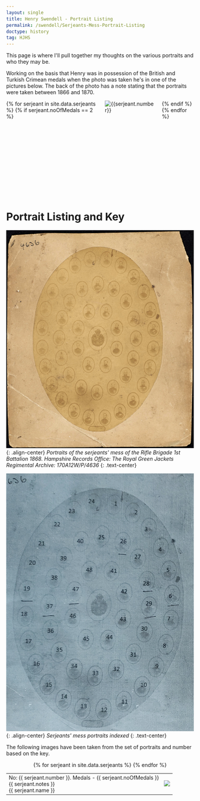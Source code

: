 ```yaml
---
layout: single
title: Henry Swendell - Portrait Listing
permalink: /swendell/Serjeants-Mess-Portrait-Listing
doctype: history
tag: HJHS
---
```


This page is where I'll pull together my thoughts on the various portraits and who they may be.

Working on the basis that Henry was in possession of the British and Turkish Crimean medals when the photo was taken he's in one of the pictures below. The back of the photo has a note stating that the portraits were taken between 1866 and 1870.

<div class="columns image">
{% for serjeant in site.data.serjeants %}
{% if serjeant.noOfMedals == 2 %}
 <img height="256" src="/images/serjeantsMess/SerjeantsMess_{{serjeant.number}}.jpg" alt="{{serjeant.number}}" title="Number: {{serjeant.number}}">
{% endif %}
{% endfor %}
</div>

<h1> Portrait Listing and Key </h1>


![Faded image of 48 portraits arranged around the insigna of the Rifle Brigade.](/images/serjeantsMess/170A12W_P_4636.jpg "Faded image of 48 portraits arranged around the insigna of the Rifle Brigade."){: .align-center}
*Portraits of the serjeants' mess of the Rifle Brigade 1st Battalion 1868. Hampshire Records Office: The Royal Green Jackets Regimental Archive: 170A12W/P/4636*
{: .text-center}

![Faded image of 48 portraits indexed with best guess of number of medals on each portrait.](/images/serjeantsMess/serjeantsMessKey.jpg "Faded image of 48 portraits indexed with best guess of number of medals on each portrait."){: .align-center}
*Serjeants' mess portraits indexed*
{: .text-center}

The following images have been taken from the set of portraits and number based on the key.

<center>
<table>
{% for serjeant in site.data.serjeants %}
<tr>
<td>
No: {{ serjeant.number }}. Medals - {{ serjeant.noOfMedals }} <br />
{{ serjeant.notes }} <br />
{{ serjeant.name }} <br />
</td>
<td>
<img width="512" src="/images/serjeantsMess/SerjeantsMess_{{serjeant.number}}.jpg">
</td>
</tr>
{% endfor %}
</table>
</center>

